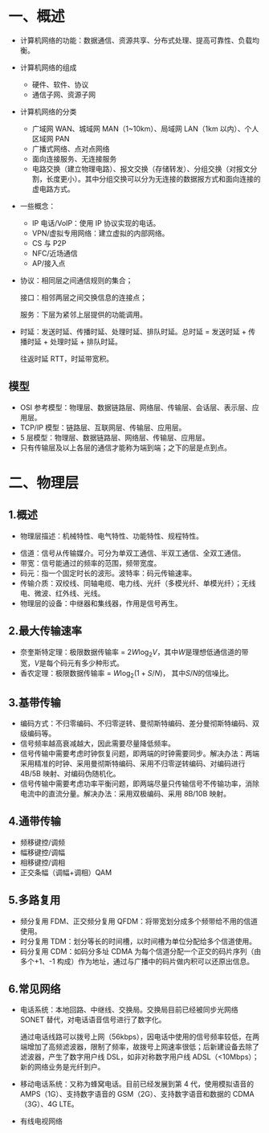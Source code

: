 # 一、概述

- 计算机网络的功能：数据通信、资源共享、分布式处理、提高可靠性、负载均衡。

- 计算机网络的组成

  - 硬件、软件、协议
  - 通信子网、资源子网

- 计算机网络的分类

  - 广域网 WAN、城域网 MAN（1~10km）、局域网 LAN（1km 以内）、个人区域网 PAN
  - 广播式网络、点对点网络
  - 面向连接服务、无连接服务
  - 电路交换（建立物理电路）、报文交换（存储转发）、分组交换（对报文分割，长度更小）。其中分组交换可以分为无连接的数据报方式和面向连接的虚电路方式。

- 一些概念：

  - IP 电话/VoIP：使用 IP 协议实现的电话。
  - VPN/虚拟专用网络：建立虚拟的内部网络。
  - CS 与 P2P
  - NFC/近场通信
  - AP/接入点

- 协议：相同层之间通信规则的集合；

  接口：相邻两层之间交换信息的连接点；

  服务：下层为紧邻上层提供的功能调用。

- 时延：发送时延、传播时延、处理时延、排队时延。总时延 = 发送时延 + 传播时延 + 处理时延 + 排队时延。

  往返时延 RTT，时延带宽积。

## 模型

- OSI 参考模型：物理层、数据链路层、网络层、传输层、会话层、表示层、应用层。
- TCP/IP 模型：链路层、互联网层、传输层、应用层。
- 5 层模型：物理层、数据链路层、网络层、传输层、应用层。
- 只有传输层及以上各层的通信才能称为端到端；之下的层是点到点。

# 二、物理层

## 1.概述

- 物理层描述：机械特性、电气特性、功能特性、规程特性。

* 信道：信号从传输媒介。可分为单双工通信、半双工通信、全双工通信。
* 带宽：信号能通过的频率的范围，频带宽度。
* 码元：指一个固定时长的波形。波特率：码元传输速率。
* 传输介质：双绞线、同轴电缆、电力线、光纤（多模光纤、单模光纤）；无线电、微波、红外线、光线。
* 物理层的设备：中继器和集线器，作用是信号再生。

## 2.最大传输速率

- 奈奎斯特定理：极限数据传输率 = $2W \log_2 V$，其中$W$是理想低通信道的带宽，$V$是每个码元有多少种形式。
- 香农定理：极限数据传输率 = $W \log_2 (1+S/N)$， 其中$S/N$的信噪比。

## 3.基带传输

- 编码方式：不归零编码、不归零逆转、曼彻斯特编码、差分曼彻斯特编码、双级编码等。
- 信号频率越高衰减越大，因此需要尽量降低频率。
- 信号传输中需要考虑时钟恢复问题，即两端的时钟需要同步。解决办法：两端采用精准的时钟、采用曼彻斯特编码、采用不归零逆转编码、对编码进行 4B/5B 映射、对编码伪随机化。
- 信号传输中需要考虑功率平衡问题，即两端尽量只传输信号不传输功率，消除电流中的直流分量。解决办法：采用双极编码、采用 8B/10B 映射。

## 4.通带传输

- 频移键控/调频
- 幅移键控/调幅
- 相移键控/调相
- 正交条幅（调幅+调相）QAM

## 5.多路复用

- 频分复用 FDM、正交频分复用 QFDM：将带宽划分成多个频带给不用的信道使用。
- 时分复用 TDM：划分等长的时间槽，以时间槽为单位分配给多个信道使用。
- 码分复用 CDM：如码分多址 CDMA 为每个信道分配一个正交的码片序列（由多个+1、-1 构成）作为地址，通过与广播中的码片做内积可以还原出信息。

## 6.常见网络

- 电话系统：本地回路、中继线、交换局。交换局目前已经被同步光网络 SONET 替代，对电话语音信号进行了数字化。

  通过电话线路可以拨号上网（56kbps），因电话中使用的信号频率较低，在两端增加了高频滤波器，限制了频率，故拨号上网速率很低；后新建设备去除了滤波器，产生了数字用户线 DSL，如非对称数字用户线 ADSL（<10Mbps）；新的网络业务是光纤到户。

- 移动电话系统：又称为蜂窝电话。目前已经发展到第 4 代，使用模拟语音的 AMPS（1G）、支持数字语音的 GSM（2G）、支持数字语音和数据的 CDMA（3G）、4G LTE。

- 有线电视网络
